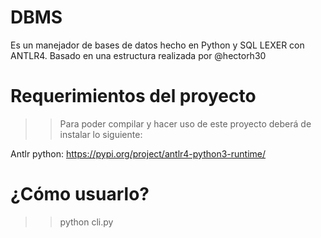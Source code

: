 # DBMS
Es un manejador de bases de datos hecho en Python y SQL LEXER con ANTLR4. Basado en una estructura realizada por @hectorh30

# Requerimientos del proyecto 

>> Para poder compilar y hacer uso de este proyecto deberá de instalar lo siguiente: 

Antlr python: https://pypi.org/project/antlr4-python3-runtime/

# ¿Cómo usuarlo? 

>> python cli.py
